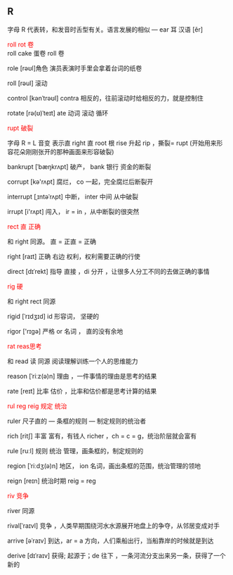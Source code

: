 ## R

字⺟ R 代表转，和发⾳时⾆型有关。语⾔发展的相似 — ear ⽿ 汉语 [ěr]

<div style="color:red">
roll rot 卷
</div>
roll cake 蛋卷   roll 卷

role [rəʊl]⻆⾊ 演员表演时⼿⾥会拿着台词的纸卷

roll [rəul] 滚动

control [kənˈtrəʊl] contra 相反的，往前滚动时给相反的⼒，就是控制住

rotate [rə(ʊ)ˈteɪt] ate 动词 滚动 循环

<div style="color:red">
rupt 破裂
</div>

字⺟ R = L ⾳变 表示直 right 直 root 根 rise 升起 rip ，撕裂= rupt (开始用来形容花朵刚刚张开的那种画面来形容破裂)

bankrupt [ˈbæŋkrʌpt] 破产， bank 银⾏ 资⾦的断裂

corrupt [kə'rʌpt] 腐烂， co ⼀起，完全腐烂后断裂开

interrupt [ˌɪntəˈrʌpt] 中断， inter 中间 从中破裂

irrupt [i'rʌpt] 闯⼊， ir = in ，从中断裂的很突然

<div style="color:red">
rect 直 正确
</div>

和 right 同源。 直 = 正直 = 正确

right [raɪt] 正确 右边 权利，权利需要正确的⾏使

direct [dɪˈrekt] 指导 直接 ，di 分开 ，让很多⼈分⼯不同的去做正确的事情

<div style="color:red">
rig 硬
</div>

和 right rect 同源

rigid [ˈrɪdʒɪd] id 形容词， 坚硬的

rigor ['rɪgə] 严格 or 名词 ， 直的没有余地

<div style="color:red">
rat reas思考
</div>

和 read 读 同源 阅读理解训练⼀个⼈的思维能⼒

reason [ˈriːz(ə)n] 理由 ，⼀件事情的理由是思考的结果

rate [reɪt] ⽐率 估价 ，⽐率和估价都是思考计算的结果

<div style="color:red">
rul reg reig 规定 统治
</div>

ruler 尺⼦直的 — 条框的规则 — 制定规则的统治者

rich [ritʃ] 丰富 富有，有钱⼈ richer ，ch = c = g，统治阶层就会富有

rule [ruːl] 规则 统治 管理，画条框的，制定规则的

region [ˈriːdʒ(ə)n] 地区， ion 名词，画出条框的范围，统治管理的领地

reign [reɪn] 统治时期 reig = reg

<div style="color:red">
riv 竞争
</div>

river 同源

rival[ˈraɪvl] 竞争 ，⼈类早期围绕河⽔⽔源展开地盘上的争夺，从邻居变成对⼿

arrive [əˈraɪv] 到达，ar = a ⽅向，⼈们乘船出⾏，当船靠岸的时候就是到达

derive [dɪˈraɪv] 获得; 起源于；de 往下 ，⼀条河流分⽀出来另⼀条，获得了⼀个新的
